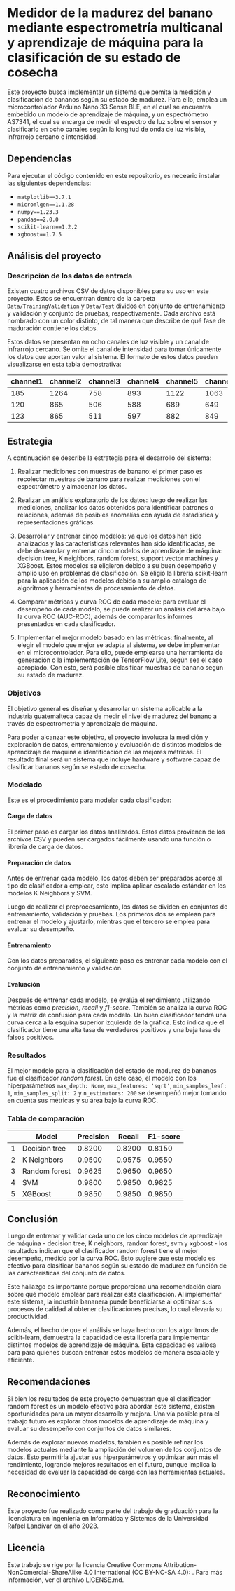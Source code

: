 # Medidor de la madurez del banano mediante espectrometría multicanal y aprendizaje de máquina para la clasificación de su estado de cosecha

Este proyecto busca implementar un sistema que pemita la medición y clasificación de bananos según su estado de madurez. Para ello, emplea un microcontrolador Arduino Nano 33 Sense BLE, en el cual se encuentra embebido un modelo de aprendizaje de máquina, y un espectrómetro AS7341, el cual se encarga de medir el espectro de luz sobre el sensor y clasificarlo en ocho canales según la longitud de onda de luz visible, infrarrojo cercano e intensidad.

## Dependencias

Para ejecutar el código contenido en este repositorio, es neceario instalar las siguientes dependencias:

- `matplotlib==3.7.1`
- `micromlgen==1.1.28`
- `numpy==1.23.3`
- `pandas==2.0.0`
- `scikit-learn==1.2.2`
- `xgboost==1.7.5`

## Análisis del proyecto

### Descripción de los datos de entrada

Existen cuatro archivos CSV de datos disponibles para su uso en este proyecto. Estos se encuentran dentro de la carpeta `Data/TrainingValidation` y `Data/Test` dividos en conjunto de entrenamiento y validación y conjunto de pruebas, respectivamente. Cada archivo está nombrado con un color distinto, de tal manera que describe de qué fase de maduración contiene los datos.

Estos datos se presentan en ocho canales de luz visible y un canal de infrarrojo cercano. Se omite el canal de intensidad para tomar únicamente los datos que aportan valor al sistema. El formato de estos datos pueden visualizarse en esta tabla demostrativa:

| channel1 | channel2 | channel3 | channel4 | channel5 | channel6 | channel7 | channel8 | nir |
| -------- | -------- | -------- | -------- | -------- | -------- | -------- | -------- | --- |
| 185      | 1264     | 758      | 893      | 1122     | 1063     | 838      | 473      | 176 |
| 120      | 865      | 506      | 588      | 689      | 649      | 500      | 287      | 122 |
| 123      | 865      | 511      | 597      | 882      | 849      | 669      | 374      | 130 |

## Estrategia

A continuación se describe la estrategia para el desarrollo del sistema:

1. Realizar mediciones con muestras de banano: el primer paso es recolectar muestras de banano para realizar mediciones con el espectrómetro y almacenar los datos.

2. Realizar un análisis exploratorio de los datos: luego de realizar las mediciones, analizar los datos obtenidos para identificar patrones o relaciones, además de posibles anomalías con ayuda de estadística y representaciones gráficas.

3. Desarrollar y entrenar cinco modelos: ya que los datos han sido analizados y las características relevantes han sido identificadas, se debe desarrollar y entrenar cinco modelos de aprendizaje de máquina: decision tree, K neighbors, random forest, support vector machines y XGBoost. Estos modelos se eligieron debido a su buen desempeño y amplio uso en problemas de clasificación. Se eligió la librería scikit-learn para la aplicación de los modelos debido a su amplio catálogo de algoritmos y herramientas de procesamiento de datos.

4. Comparar métricas y curva ROC de cada modelo: para evaluar el desempeño de cada modelo, se puede realizar un análisis del área bajo la curva ROC (AUC-ROC), además de comparar los informes presentados en cada clasificador.

5. Implementar el mejor modelo basado en las métricas: finalmente, al elegir el modelo que mejor se adapta al sistema, se debe implementar en el microcontrolador. Para ello, puede emplearse una herramienta de generación o la implementación de TensorFlow Lite, según sea el caso apropiado. Con esto, será posible clasificar muestras de banano según su estado de madurez.

### Objetivos

El objetivo general es diseñar y desarrollar un sistema aplicable a la industria guatemalteca capaz de medir el nivel de madurez del banano a través de espectrometría y aprendizaje de máquina.

Para poder alcanzar este objetivo, el proyecto involucra la medición y exploración de datos, entrenamiento y evaluación de distintos modelos de aprendizaje de máquina e identificación de las mejores métricas. El resultado final será un sistema que incluye hardware y software capaz de clasificar bananos según se estado de cosecha.

### Modelado

Este es el procedimiento para modelar cada clasificador:

#### Carga de datos

El primer paso es cargar los datos analizados. Estos datos provienen de los archivos CSV y pueden ser cargados fácilmente usando una función o librería de carga de datos.

#### Preparación de datos

Antes de entrenar cada modelo, los datos deben ser preparados acorde al tipo de clasificador a emplear, esto implica aplicar escalado estándar en los modelos K Neighbors y SVM.

Luego de realizar el preprocesamiento, los datos se dividen en conjuntos de entrenamiento, validación y pruebas. Los primeros dos se emplean para entrenar el modelo y ajustarlo, mientras que el tercero se emplea para evaluar su desempeño.

#### Entrenamiento

Con los datos preparados, el siguiente paso es entrenar cada modelo con el conjunto de entrenamiento y validación.

#### Evaluación

Después de entrenar cada modelo, se evalúa el rendimiento utilizando métricas como *precision*, *recall* y *f1-score*. También se analiza la curva ROC y la matriz de confusión para cada modelo. Un buen clasificador tendrá una curva cerca a la esquina superior izquierda de la gráfica. Esto indica que el clasificador tiene una alta tasa de verdaderos positivos y una baja tasa de falsos positivos.

### Resultados

El mejor modelo para la clasificación del estado de madurez de bananos fue el clasificador *random forest*. En este caso, el modelo con los hiperparámetros `max_depth: None`, `max_features: 'sqrt'`, `min_samples_leaf: 1`, `min_samples_split: 2` y `n_estimators: 200` se desempeñó mejor tomando en cuenta sus métricas y su área bajo la curva ROC.

### Tabla de comparación

|     | Model         | Precision | Recall | F1-score |
| --- | ------------- | --------- | ------ | -------- |
| 1   | Decision tree | 0.8200    | 0.8200 | 0.8150   |
| 2   | K Neighbors   | 0.9500    | 0.9575 | 0.9550   |
| 3   | Random forest | 0.9625    | 0.9650 | 0.9650   |
| 4   | SVM           | 0.9800    | 0.9850 | 0.9825   |
| 5   | XGBoost       | 0.9850    | 0.9850 | 0.9850   |

## Conclusión

Luego de entrenar y validar cada uno de los cinco modelos de aprendizaje de máquina - decision tree, K neighbors, random forest, svm y xgboost - los resultados indican que el clasificador random forest tiene el mejor desempeño, medido por la curva ROC. Esto sugiere que este modelo es efectivo para clasificar bananos según su estado de madurez en función de las características del conjunto de datos.

Este hallazgo es importante porque proporciona una recomendación clara sobre qué modelo emplear para realizar esta clasificación. Al implementar este sistema, la industria bananera puede beneficiarse al optimizar sus procesos de calidad al obtener clasificaciones precisas, lo cual elevaría su productividad.

Además, el hecho de que el análisis se haya hecho con los algoritmos de scikit-learn, demuestra la capacidad de esta librería para implementar distintos modelos de aprendizaje de máquina. Esta capacidad es valiosa para para quienes buscan entrenar estos modelos de manera escalable y eficiente.

## Recomendaciones

Si bien los resultados de este proyecto demuestran que el clasificador random forest es un modelo efectivo para abordar este sistema, existen oportunidades para un mayor desarrollo y mejora. Una vía posible para el trabajo futuro es explorar otros modelos de aprendizaje de máquina y evaluar su desempeño con conjuntos de datos similares.

Además de explorar nuevos modelos, también es posible refinar los modelos actuales mediante la ampliación del volumen de los conjuntos de datos. Esto permitiría ajustar sus hiperparámetros y optimizar aún más el rendimiento, logrando mejores resultados en el futuro, aunque implica la necesidad de evaluar la capacidad de carga con las herramientas actuales.

## Reconocimiento

Este proyecto fue realizado como parte del trabajo de graduación para la licenciatura en Ingeniería en Informática y Sistemas de la Universidad Rafael Landívar en el año 2023.

## Licencia

Este trabajo se rige por la licencia Creative Commons Attribution-NonComercial-ShareAlike 4.0 International (CC BY-NC-SA 4.0): . Para más información, ver el archivo LICENSE.md.